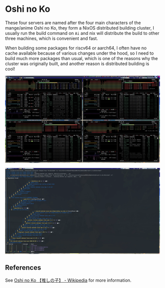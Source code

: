 # Oshi no Ko

These four servers are named after the four main characters of the mange/anime Oshi no Ko, they form a NixOS distributed building cluster,
I usually run the build command on `Ai` and nix will distribute the build to other three machines, which is convenient and fast.

When building some packages for riscv64 or aarch64, I often have no cache available because of various changes under the hood, so I need to build much more packages than usual, which is one of the reasons why the cluster was originally built, and another reason is distributed building is cool!

![](./_img/nix-distributed-building.webp)

![](./_img/nix-distributed-building-log.webp)

## References

See [Oshi no Ko 【推しの子】 - Wikipedia](https://en.wikipedia.org/wiki/Oshi_no_Ko) for more information.
